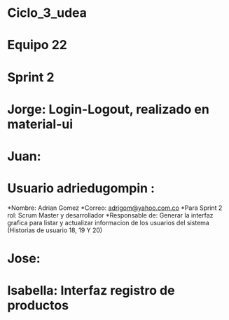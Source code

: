 # Ciclo_3_udea
# Equipo 22
# Sprint 2

# Jorge: Login-Logout, realizado en material-ui

# Juan: 

# Usuario adriedugompin :
 *Nombre: Adrian Gomez
 *Correo: adrigom@yahoo.com.co
 *Para Sprint 2 rol: Scrum Master y desarrollador
 *Responsable de: Generar la interfaz grafica para listar y actualizar informacion de los usuarios del sistema (Historias de usuario 18, 19 Y 20)

# Jose:

# Isabella: Interfaz registro de productos 


